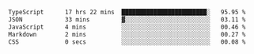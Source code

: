 <!--START_SECTION:waka-->

```txt
TypeScript      17 hrs 22 mins  ████████████████████████░   95.95 %
JSON            33 mins         ▓░░░░░░░░░░░░░░░░░░░░░░░░   03.11 %
JavaScript      4 mins          ░░░░░░░░░░░░░░░░░░░░░░░░░   00.46 %
Markdown        2 mins          ░░░░░░░░░░░░░░░░░░░░░░░░░   00.27 %
CSS             0 secs          ░░░░░░░░░░░░░░░░░░░░░░░░░   00.08 %
```

<!--END_SECTION:waka-->
